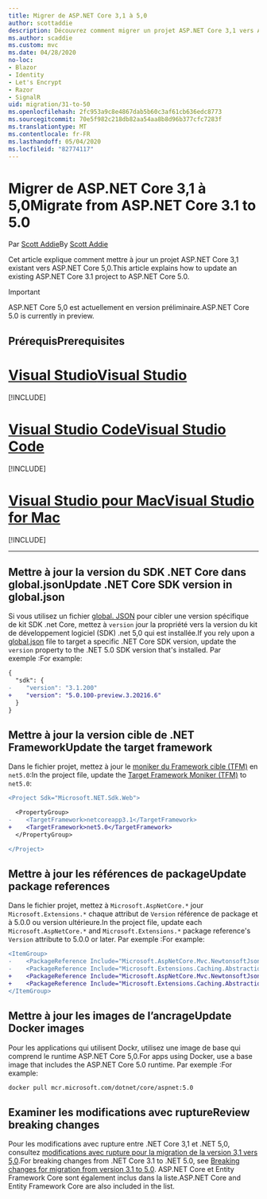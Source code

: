 ```yaml
---
title: Migrer de ASP.NET Core 3,1 à 5,0
author: scottaddie
description: Découvrez comment migrer un projet ASP.NET Core 3,1 vers ASP.NET Core 5,0.
ms.author: scaddie
ms.custom: mvc
ms.date: 04/28/2020
no-loc:
- Blazor
- Identity
- Let's Encrypt
- Razor
- SignalR
uid: migration/31-to-50
ms.openlocfilehash: 2fc953a9c8e4867dab5b60c3af61cb636edc8773
ms.sourcegitcommit: 70e5f982c218db82aa54aa8b8d96b377cfc7283f
ms.translationtype: MT
ms.contentlocale: fr-FR
ms.lasthandoff: 05/04/2020
ms.locfileid: "82774117"
---
```

# <a name="migrate-from-aspnet-core-31-to-50"></a><span data-ttu-id="9a68f-103">Migrer de ASP.NET Core 3,1 à 5,0</span><span class="sxs-lookup"><span data-stu-id="9a68f-103">Migrate from ASP.NET Core 3.1 to 5.0</span></span>

<span data-ttu-id="9a68f-104">Par [Scott Addie](https://github.com/scottaddie)</span><span class="sxs-lookup"><span data-stu-id="9a68f-104">By [Scott Addie](https://github.com/scottaddie)</span></span>

<span data-ttu-id="9a68f-105">Cet article explique comment mettre à jour un projet ASP.NET Core 3,1 existant vers ASP.NET Core 5,0.</span><span class="sxs-lookup"><span data-stu-id="9a68f-105">This article explains how to update an existing ASP.NET Core 3.1 project to ASP.NET Core 5.0.</span></span>

> [!IMPORTANT]
> <span data-ttu-id="9a68f-106">ASP.NET Core 5,0 est actuellement en version préliminaire.</span><span class="sxs-lookup"><span data-stu-id="9a68f-106">ASP.NET Core 5.0 is currently in preview.</span></span>

## <a name="prerequisites"></a><span data-ttu-id="9a68f-107">Prérequis</span><span class="sxs-lookup"><span data-stu-id="9a68f-107">Prerequisites</span></span>

# <a name="visual-studio"></a>[<span data-ttu-id="9a68f-108">Visual Studio</span><span class="sxs-lookup"><span data-stu-id="9a68f-108">Visual Studio</span></span>](#tab/visual-studio)

[!INCLUDE[](~/includes/net-core-prereqs-vs-5.0.md)]

# <a name="visual-studio-code"></a>[<span data-ttu-id="9a68f-109">Visual Studio Code</span><span class="sxs-lookup"><span data-stu-id="9a68f-109">Visual Studio Code</span></span>](#tab/visual-studio-code)

[!INCLUDE[](~/includes/net-core-prereqs-vsc-5.0.md)]

# <a name="visual-studio-for-mac"></a>[<span data-ttu-id="9a68f-110">Visual Studio pour Mac</span><span class="sxs-lookup"><span data-stu-id="9a68f-110">Visual Studio for Mac</span></span>](#tab/visual-studio-mac)

[!INCLUDE[](~/includes/net-core-prereqs-mac-5.0.md)]

---

## <a name="update-net-core-sdk-version-in-globaljson"></a><span data-ttu-id="9a68f-111">Mettre à jour la version du SDK .NET Core dans global.json</span><span class="sxs-lookup"><span data-stu-id="9a68f-111">Update .NET Core SDK version in global.json</span></span>

<span data-ttu-id="9a68f-112">Si vous utilisez un fichier [global. JSON](/dotnet/core/tools/global-json) pour cibler une version spécifique de kit SDK .net Core, mettez à `version` jour la propriété vers la version du kit de développement logiciel (SDK) .net 5,0 qui est installée.</span><span class="sxs-lookup"><span data-stu-id="9a68f-112">If you rely upon a [global.json](/dotnet/core/tools/global-json) file to target a specific .NET Core SDK version, update the `version` property to the .NET 5.0 SDK version that's installed.</span></span> <span data-ttu-id="9a68f-113">Par exemple :</span><span class="sxs-lookup"><span data-stu-id="9a68f-113">For example:</span></span>

```diff
{
  "sdk": {
-    "version": "3.1.200"
+    "version": "5.0.100-preview.3.20216.6"
  }
}
```

## <a name="update-the-target-framework"></a><span data-ttu-id="9a68f-114">Mettre à jour la version cible de .NET Framework</span><span class="sxs-lookup"><span data-stu-id="9a68f-114">Update the target framework</span></span>

<span data-ttu-id="9a68f-115">Dans le fichier projet, mettez à jour le [moniker du Framework cible (TFM)](/dotnet/standard/frameworks) en `net5.0`:</span><span class="sxs-lookup"><span data-stu-id="9a68f-115">In the project file, update the [Target Framework Moniker (TFM)](/dotnet/standard/frameworks) to `net5.0`:</span></span>

```diff
<Project Sdk="Microsoft.NET.Sdk.Web">

  <PropertyGroup>
-    <TargetFramework>netcoreapp3.1</TargetFramework>
+    <TargetFramework>net5.0</TargetFramework>
  </PropertyGroup>

</Project>
```

## <a name="update-package-references"></a><span data-ttu-id="9a68f-116">Mettre à jour les références de package</span><span class="sxs-lookup"><span data-stu-id="9a68f-116">Update package references</span></span>

<span data-ttu-id="9a68f-117">Dans le fichier projet, mettez à `Microsoft.AspNetCore.*` jour `Microsoft.Extensions.*` chaque attribut de `Version` référence de package et à 5.0.0 ou version ultérieure.</span><span class="sxs-lookup"><span data-stu-id="9a68f-117">In the project file, update each `Microsoft.AspNetCore.*` and `Microsoft.Extensions.*` package reference's `Version` attribute to 5.0.0 or later.</span></span> <span data-ttu-id="9a68f-118">Par exemple :</span><span class="sxs-lookup"><span data-stu-id="9a68f-118">For example:</span></span>

```diff
<ItemGroup>
-    <PackageReference Include="Microsoft.AspNetCore.Mvc.NewtonsoftJson" Version="3.1.2" />
-    <PackageReference Include="Microsoft.Extensions.Caching.Abstractions" Version="3.1.2" />
+    <PackageReference Include="Microsoft.AspNetCore.Mvc.NewtonsoftJson" Version="5.0.0-preview.3.20215.14" />
+    <PackageReference Include="Microsoft.Extensions.Caching.Abstractions" Version="5.0.0-preview.3.20215.2" />
</ItemGroup>
```

## <a name="update-docker-images"></a><span data-ttu-id="9a68f-119">Mettre à jour les images de l’ancrage</span><span class="sxs-lookup"><span data-stu-id="9a68f-119">Update Docker images</span></span>

<span data-ttu-id="9a68f-120">Pour les applications qui utilisent Dockr, utilisez une image de base qui comprend le runtime ASP.NET Core 5,0.</span><span class="sxs-lookup"><span data-stu-id="9a68f-120">For apps using Docker, use a base image that includes the ASP.NET Core 5.0 runtime.</span></span> <span data-ttu-id="9a68f-121">Par exemple :</span><span class="sxs-lookup"><span data-stu-id="9a68f-121">For example:</span></span>

```bash
docker pull mcr.microsoft.com/dotnet/core/aspnet:5.0
```

## <a name="review-breaking-changes"></a><span data-ttu-id="9a68f-122">Examiner les modifications avec rupture</span><span class="sxs-lookup"><span data-stu-id="9a68f-122">Review breaking changes</span></span>

<span data-ttu-id="9a68f-123">Pour les modifications avec rupture entre .NET Core 3,1 et .NET 5,0, consultez [modifications avec rupture pour la migration de la version 3,1 vers 5,0](/dotnet/core/compatibility/3.1-5.0).</span><span class="sxs-lookup"><span data-stu-id="9a68f-123">For breaking changes from .NET Core 3.1 to .NET 5.0, see [Breaking changes for migration from version 3.1 to 5.0](/dotnet/core/compatibility/3.1-5.0).</span></span> <span data-ttu-id="9a68f-124">ASP.NET Core et Entity Framework Core sont également inclus dans la liste.</span><span class="sxs-lookup"><span data-stu-id="9a68f-124">ASP.NET Core and Entity Framework Core are also included in the list.</span></span>
